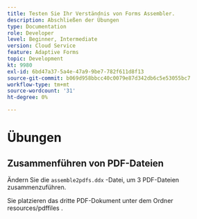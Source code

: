 ```yaml
---
title: Testen Sie Ihr Verständnis von Forms Assembler.
description: Abschließen der Übungen
type: Documentation
role: Developer
level: Beginner, Intermediate
version: Cloud Service
feature: Adaptive Forms
topic: Development
kt: 9980
exl-id: 6bd47a37-5a4e-47a9-9be7-782f611d8f13
source-git-commit: b069d958bbcc40c0079e87d342db6c5e53055bc7
workflow-type: tm+mt
source-wordcount: '31'
ht-degree: 0%

---
```


# Übungen

## Zusammenführen von PDF-Dateien

Ändern Sie die `assemble2pdfs.ddx` -Datei, um 3 PDF-Dateien zusammenzuführen.

Sie platzieren das dritte PDF-Dokument unter dem Ordner resources/pdffiles .
